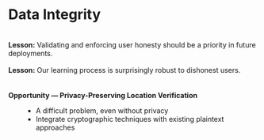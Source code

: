 # Data Integrity

<br>
<div>
  <div v-click="1"><strong>Lesson:</strong> Validating and enforcing user honesty should be a priority in future deployments.</div>
  <br>
  <div v-click="2"><strong>Lesson:</strong> Our learning process is surprisingly robust to dishonest users.</div>
  <br>
  <br>
  <div v-click="3"><strong>Opportunity — Privacy-Preserving Location Verification</strong></div>
  <ul style="margin-left: 2rem;">
    <li v-click="4">A difficult problem, even without privacy</li>
    <li v-click="5">Integrate cryptographic techniques with existing plaintext approaches</li>
  </ul>
</div>

<SlideCurrentNo class="absolute bottom-8 right-10"/>

<style scoped>
.nested-gray {
  font-size: 0.8em;
  color: #555555 !important;
}
</style>